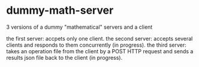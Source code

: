 # dummy-math-server
3 versions of a dummy "mathematical" servers and a client

the first server:
accpets only one client.
the second server:
accepts several clients and responds to them concurrently (in progress).
the third server:
takes an operation file from the client by a POST HTTP request and sends a results json file back to the client (in progress).
